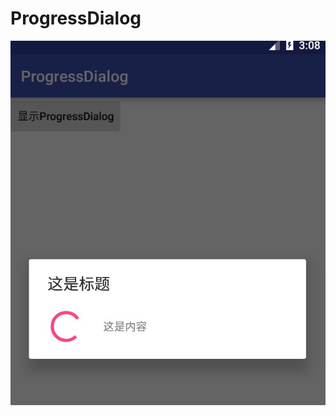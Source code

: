 # ProgressDialog

![ProgressDialog显示](https://github.com/ansen666/images/blob/master/ProgressDialog/%E8%BF%90%E8%A1%8C%E7%BB%93%E6%9E%9C.png?raw=true)
